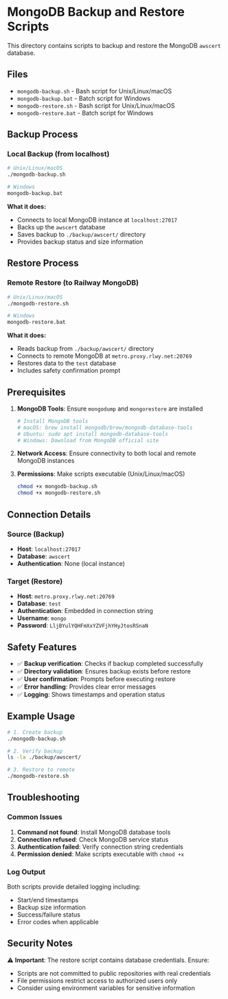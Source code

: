 # MongoDB Backup and Restore Scripts

This directory contains scripts to backup and restore the MongoDB `awscert` database.

## Files

- `mongodb-backup.sh` - Bash script for Unix/Linux/macOS
- `mongodb-backup.bat` - Batch script for Windows
- `mongodb-restore.sh` - Bash script for Unix/Linux/macOS  
- `mongodb-restore.bat` - Batch script for Windows

## Backup Process

### Local Backup (from localhost)
```bash
# Unix/Linux/macOS
./mongodb-backup.sh

# Windows
mongodb-backup.bat
```

**What it does:**
- Connects to local MongoDB instance at `localhost:27017`
- Backs up the `awscert` database
- Saves backup to `./backup/awscert/` directory
- Provides backup status and size information

## Restore Process

### Remote Restore (to Railway MongoDB)
```bash
# Unix/Linux/macOS
./mongodb-restore.sh

# Windows
mongodb-restore.bat
```

**What it does:**
- Reads backup from `./backup/awscert/` directory
- Connects to remote MongoDB at `metro.proxy.rlwy.net:20769`
- Restores data to the `test` database
- Includes safety confirmation prompt

## Prerequisites

1. **MongoDB Tools**: Ensure `mongodump` and `mongorestore` are installed
   ```bash
   # Install MongoDB tools
   # macOS: brew install mongodb/brew/mongodb-database-tools
   # Ubuntu: sudo apt install mongodb-database-tools
   # Windows: Download from MongoDB official site
   ```

2. **Network Access**: Ensure connectivity to both local and remote MongoDB instances

3. **Permissions**: Make scripts executable (Unix/Linux/macOS)
   ```bash
   chmod +x mongodb-backup.sh
   chmod +x mongodb-restore.sh
   ```

## Connection Details

### Source (Backup)
- **Host**: `localhost:27017`
- **Database**: `awscert`
- **Authentication**: None (local instance)

### Target (Restore)
- **Host**: `metro.proxy.rlwy.net:20769`
- **Database**: `test`
- **Authentication**: Embedded in connection string
- **Username**: `mongo`
- **Password**: `LljBYulYQHFmXxYZVFjhYHyJtosRSnaN`

## Safety Features

- ✅ **Backup verification**: Checks if backup completed successfully
- ✅ **Directory validation**: Ensures backup exists before restore
- ✅ **User confirmation**: Prompts before executing restore
- ✅ **Error handling**: Provides clear error messages
- ✅ **Logging**: Shows timestamps and operation status

## Example Usage

```bash
# 1. Create backup
./mongodb-backup.sh

# 2. Verify backup
ls -la ./backup/awscert/

# 3. Restore to remote
./mongodb-restore.sh
```

## Troubleshooting

### Common Issues

1. **Command not found**: Install MongoDB database tools
2. **Connection refused**: Check MongoDB service status
3. **Authentication failed**: Verify connection string credentials
4. **Permission denied**: Make scripts executable with `chmod +x`

### Log Output
Both scripts provide detailed logging including:
- Start/end timestamps
- Backup size information
- Success/failure status
- Error codes when applicable

## Security Notes

⚠️ **Important**: The restore script contains database credentials. Ensure:
- Scripts are not committed to public repositories with real credentials
- File permissions restrict access to authorized users only
- Consider using environment variables for sensitive information
